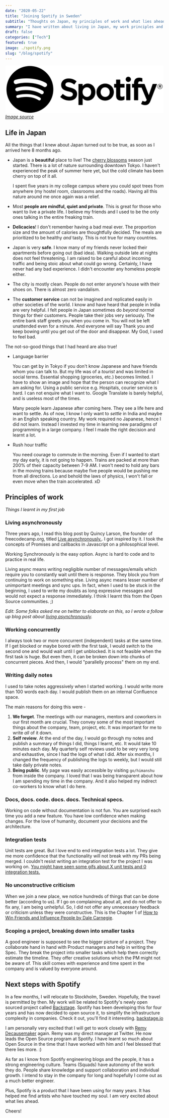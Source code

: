 ```yaml
---
date: "2020-05-22"
title: "Joining Spotify in Sweden"
subtitle: "Thoughts on Japan, my principles of work and what lies ahead."
summary: "I have written about living in Japan, my work principles and what lies ahead."
draft: false
categories: ["Tech"]
featured: true
image: ./spotify.png
slug: "/blog/spotify"
---
```


![](./spotify.png)
[_Image source_](https://newsroom.spotify.com/media-kit/logo-and-brand-assets/)

## Life in Japan

All the things that I knew about Japan turned out to be true, as soon as I arrived here 8 months ago.

- Japan is a **beautiful** place to live! The [cherry blossoms](https://en.wikipedia.org/wiki/Cherry_blossom) season just started. There is a lot of nature surrounding downtown Tokyo. I haven't experienced the peak of summer here yet, but the cold climate has been cherry on top of it all.

  I spent five years in my college campus where you could spot trees from anywhere (my hostel room, classrooms and the roads). Having all this nature around me once again was a relief.

- Most **people are mindful, quiet and private**. This is great for those who want to live a private life. I believe my friends and I used to be the only ones talking in the entire freaking train.
- **Delicacies**! I don't remember having a bad meal ever. The proportion size and the amount of calories are thoughtfully decided. The meals are prioritized to be healthy _and_ tasty. This is not true for many countries.
- Japan is very **safe**. I know many of my friends never locked their apartments before going out (bad idea). Walking outside late at nights does not feel threatening. I am raised to be careful about incoming traffic and being stoic about what could go wrong. Certainly, I have never had any bad experience. I didn't encounter any homeless people either.
- The city is mostly clean. People do not enter anyone's house with their shoes on. There is almost zero vandalism.
- The **customer service** can not be imagined and replicated easily in other societies of the world. I know and have heard that people in India are very helpful. I felt people in Japan sometimes do _beyond normal_ things for their customers. People take their jobs very seriously. The entire bank staff greets you when you come in. You will not be left unattended even for a minute. And everyone will say Thank you and keep bowing until you get out of the door and disappear. My God, I used to feel bad.

The not-so-good things that I had heard are also true!

- Language barrier

  You can get by in Tokyo if you don't know Japanese and have friends whom you can talk to. But my life was of a _tourist_ and was limited in social terms. Essential shopping (groceries, etc.) becomes limited. I have to show an image and hope that the person can recognize what I am asking for. Using a public service e.g. Hospitals, courier service is hard. I can not enquire what I want to. Google Translate is barely helpful, and is useless most of the times.

  Many people learn Japanese after coming here. They see a life here and want to settle. As of now, I know I only want to _settle_ in India and maybe in an English speaking country. My work required no Japanese, hence I did not learn. Instead I invested my time in learning new paradigms of programming in a large company. I feel I made the right decision and learnt a lot.

- Rush hour traffic

  You need courage to commute in the morning. Even if I wanted to start my day early, it is not going to happen. Trains are packed at more than 200% of their capacity between 7-9 AM. I won't need to hold any bars in the moving trains because maybe five people would be pushing me from all directions. Lo and behold the laws of physics, I won't fall or even move when the train accelerated. xD

## Principles of work

_Things I learnt in my first job_

### Living asynchronously

Three years ago, I read this blog post by Quincy Larson, the founder of freecodecamp.org, titled [Live asynchronously.](https://www.freecodecamp.org/news/live-asynchronously-c8e7172fe7ea/). I got inspired by it. I took the concepts of Promises and callbacks in Javascript on a philosophical level.

Working Synchronously is the easy option. Async is hard to code and to practice in real life.

Living async means writing negligible number of messages/emails which require you to constantly wait until there is response. They block you from continuing to work on something else. Living async means lesser number of unimportant meetings and sync ups. In fact, when I used to be stuck in the beginning, I used to write my doubts as long expressive messages and would not expect a response immediately. I think I learnt this from the Open Source communities. ;)

_Edit: Some folks asked me on twitter to elaborate on this, so I wrote a follow up blog post about [living asynchronously](https://orkohunter.net/blog/live-asynchronously/)._

### Working concurrently

I always took two or more concurrent (independent) tasks at the same time. If I get blocked or maybe bored with the first task, I would switch to the second one and would wait until I get unblocked. It is not feasible when the first task is huge. But even then, it can be broken down into chunks of concurrent pieces. And then, I would "parallelly process" them on my end.

### Writing daily notes

I used to take notes aggressively when I started working. I would write more than 100 words each day. I would publish them on an internal Confluence space.

The main reasons for doing this were -

1. **We forget**. The meetings with our managers, mentors and coworkers in our first month are crucial. They convey some of the most important things about the company, team, project, etc. It was important for me to write _all_ of it down.
2. **Self review**. At the end of the day, I would go through my notes and publish a summary of things I did, things I learnt, etc. It would take 10 minutes each day. My quarterly self reviews used to be very very long and exhaustive, since I had the logs of what I did. After six months, I changed the frequency of publishing the logs to weekly, but I would still take daily private notes.
3. **Being public**. My page was easily accessible by visiting `go/himanshu` from inside the company. I loved that I was being transparent about how I am spending my time in the company. And it also helped my indirect co-workers to know what I do here.

### Docs, docs. code. docs. docs. Technical specs.

Working on code without documentation is not fun. You are surprised each time you add a new feature. You have low confidence when making changes. For the love of humanity, document your decisions and the architecture.

### Integration tests

Unit tests are great. But I love end to end integration tests a lot. They give me more confidence that the functionality will not break with my PRs being merged. I couldn't resist writing an integration test for the project I was working on. [You might have seen some gifs about X unit tests and 0 integration tests.](https://natooktesting.wordpress.com/2017/08/24/x-unit-tests-0-integration-tests/)

### No unconstructive criticism

When we join a new place, we notice hundreds of things that can be done better (according to us). If I go on complaining about all, and do not offer to fix any, I am being unhelpful. So, I did not offer any unnecessary feedback or criticism unless they were constructive.
This is the Chapter 1 of [How to Win Friends and Influence People by Dale Carnegie](https://en.wikipedia.org/wiki/How_to_Win_Friends_and_Influence_People).

### Scoping a project, breaking down into smaller tasks

A good engineer is supposed to see the bigger picture of a project. They collaborate hand in hand with Product managers and help in writing the Spec. They break the project into smaller tasks which help them correctly estimate the timeline. They offer creative solutions which the PM might not be aware of.
This skill comes with experience and time spent in the company and is valued by everyone around.

## Next steps with Spotify

In a few months, I will relocate to Stockholm, Sweden. Hopefully, the travel is permitted by then. My work will be related to Spotify's newly open sourced project called [Backstage](https://github.com/spotify/backstage). Spotify has been developing this for four years and has now decided to open source it, to simplify the infrastructure complexity in companies. Check it out, you'll find it interesting. [backstage.io](https://backstage.io/)

I am personally very excited that I will get to work closely with [Remy Decausemaker](https://www.linkedin.com/in/decause/) again. Remy was my direct manager at Twitter. He now leads the Open Source program at Spotify. I have learnt so much about Open Source in the time that I have worked with him and I feel blessed that there lies more. :)

As far as I know from Spotify engineering blogs and the people, it has a strong engineering culture. Teams (Squads) have autonomy of the work they do. People share knowledge and support collaboration and individual growth. I intend to stay in the company for long and hopefully I come out as a much better engineer.

Plus, Spotify is a product that I have been using for many years. It has helped me find artists who have touched my soul. I am very excited about what lies ahead.

Cheers!
